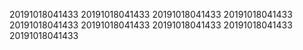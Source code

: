 20191018041433
20191018041433
20191018041433
20191018041433
20191018041433
20191018041433
20191018041433
20191018041433
20191018041433
